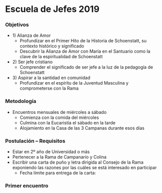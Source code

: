 # Escuela de Jefes 2019

### Objetivos

* 1\) Alianza de Amor
  * Profundizar en el Primer Hito de la Historia de Schoenstatt, su contexto histórico y significado
  * Descubrir la Alianza de Amor con María en el Santuario como la clave de la espiritualidad de Schoenstatt
* 2\) Ser jefe cristiano
  * Comprender el significado de ser jefe a la luz de la pedagogía de Schoenstatt
* 3\) Aspirar a la santidad en comunidad
  * Profundizar en el espíritu de la Juventud Masculina y comprometerse con la Rama

### Metodología

* Encuentros mensuales de miércoles a sábado
  * Comienza con la comida del miércoles
  * Culmina con la Eucaristía el sábado en la tarde
  * Alojamiento en la Casa de las 3 Campanas durante esos días

### Postulación – Requisitos

* Estar en 2º año de Universidad o más
* Pertenecer a la Rama de Campanario y Colina
* Escribir una carta de puño y letra dirigida al Consejo de la Rama exponiendo las razones por las cuáles se está interesado en participar
  * Fecha límite para entrega de la carta: 

### Primer encuentro

